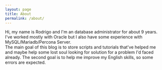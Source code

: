 ```yaml
---
layout: page
title: About
permalink: /about/
---
```


Hi, my name is Rodrigo and I'm an database administrator for about 9 years. I've worked mostly with Oracle but I also have some experience with MySQL/Mariadb/Percona Server.  
The main goal of this blog is to store scripts and tutorials that've helped me and maybe help some lost soul looking for solution for a problem I'd faced already. The second goal is to help me improve my English skills, so some errors are expected.
<!-- This is the base Jekyll theme. You can find out more info about customizing your Jekyll theme, as well as basic Jekyll usage documentation at [jekyllrb.com](https://jekyllrb.com/)

You can find the source code for Minima at GitHub:
[jekyll][jekyll-organization] /
[minima](https://github.com/jekyll/minima)

You can find the source code for Jekyll at GitHub:
[jekyll][jekyll-organization] /
[jekyll](https://github.com/jekyll/jekyll) -->


<!-- [jekyll-organization]: https://github.com/jekyll -->
